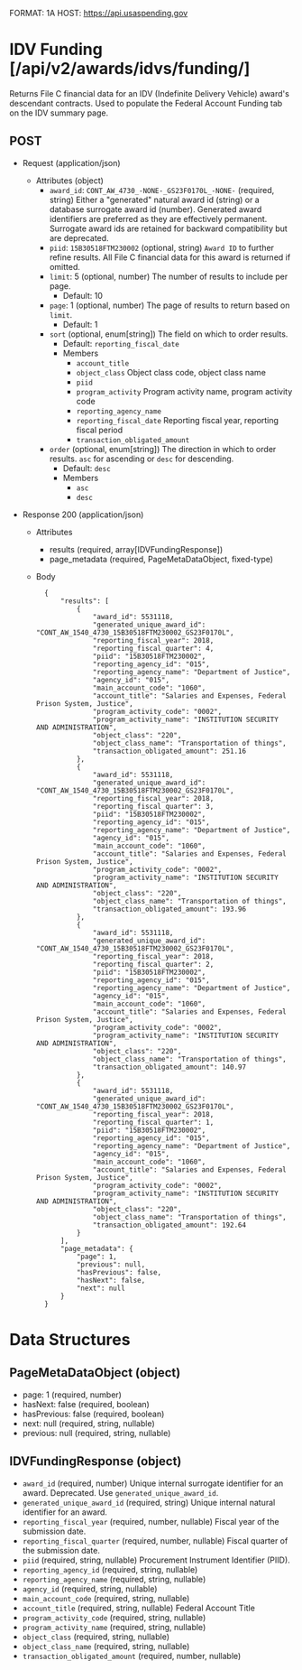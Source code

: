FORMAT: 1A
HOST: https://api.usaspending.gov

# IDV Funding [/api/v2/awards/idvs/funding/]

Returns File C financial data for an IDV (Indefinite Delivery Vehicle) award's descendant contracts.  Used to populate the Federal Account Funding tab on the IDV summary page.

## POST

+ Request (application/json)
    + Attributes (object)
        + `award_id`: `CONT_AW_4730_-NONE-_GS23F0170L_-NONE-` (required, string)
            Either a "generated" natural award id (string) or a database surrogate award id (number).  Generated award identifiers are preferred as they are effectively permanent.  Surrogate award ids are retained for backward compatibility but are deprecated.
        + `piid`: `15B30518FTM230002` (optional, string)
            `Award ID` to further refine results.  All File C financial data for this award is returned if omitted.
        + `limit`: 5 (optional, number)
            The number of results to include per page.
            + Default: 10
        + `page`: 1 (optional, number)
            The page of results to return based on `limit`.
            + Default: 1
        + `sort` (optional, enum[string])
            The field on which to order results.
            + Default: `reporting_fiscal_date`
            + Members
                + `account_title`
                + `object_class`
                    Object class code, object class name
                + `piid`
                + `program_activity`
                    Program activity name, program activity code
                + `reporting_agency_name`
                + `reporting_fiscal_date`
                    Reporting fiscal year, reporting fiscal period
                + `transaction_obligated_amount`
        + `order` (optional, enum[string])
            The direction in which to order results. `asc` for ascending or `desc` for descending.
            + Default: `desc`
            + Members
                + `asc`
                + `desc`

+ Response 200 (application/json)
    + Attributes
        + results (required, array[IDVFundingResponse])
        + page_metadata (required, PageMetaDataObject, fixed-type)

    + Body

            {
                "results": [
                    {
                        "award_id": 5531118,
                        "generated_unique_award_id": "CONT_AW_1540_4730_15B30518FTM230002_GS23F0170L",
                        "reporting_fiscal_year": 2018,
                        "reporting_fiscal_quarter": 4,
                        "piid": "15B30518FTM230002",
                        "reporting_agency_id": "015",
                        "reporting_agency_name": "Department of Justice",
                        "agency_id": "015",
                        "main_account_code": "1060",
                        "account_title": "Salaries and Expenses, Federal Prison System, Justice",
                        "program_activity_code": "0002",
                        "program_activity_name": "INSTITUTION SECURITY AND ADMINISTRATION",
                        "object_class": "220",
                        "object_class_name": "Transportation of things",
                        "transaction_obligated_amount": 251.16
                    },
                    {
                        "award_id": 5531118,
                        "generated_unique_award_id": "CONT_AW_1540_4730_15B30518FTM230002_GS23F0170L",
                        "reporting_fiscal_year": 2018,
                        "reporting_fiscal_quarter": 3,
                        "piid": "15B30518FTM230002",
                        "reporting_agency_id": "015",
                        "reporting_agency_name": "Department of Justice",
                        "agency_id": "015",
                        "main_account_code": "1060",
                        "account_title": "Salaries and Expenses, Federal Prison System, Justice",
                        "program_activity_code": "0002",
                        "program_activity_name": "INSTITUTION SECURITY AND ADMINISTRATION",
                        "object_class": "220",
                        "object_class_name": "Transportation of things",
                        "transaction_obligated_amount": 193.96
                    },
                    {
                        "award_id": 5531118,
                        "generated_unique_award_id": "CONT_AW_1540_4730_15B30518FTM230002_GS23F0170L",
                        "reporting_fiscal_year": 2018,
                        "reporting_fiscal_quarter": 2,
                        "piid": "15B30518FTM230002",
                        "reporting_agency_id": "015",
                        "reporting_agency_name": "Department of Justice",
                        "agency_id": "015",
                        "main_account_code": "1060",
                        "account_title": "Salaries and Expenses, Federal Prison System, Justice",
                        "program_activity_code": "0002",
                        "program_activity_name": "INSTITUTION SECURITY AND ADMINISTRATION",
                        "object_class": "220",
                        "object_class_name": "Transportation of things",
                        "transaction_obligated_amount": 140.97
                    },
                    {
                        "award_id": 5531118,
                        "generated_unique_award_id": "CONT_AW_1540_4730_15B30518FTM230002_GS23F0170L",
                        "reporting_fiscal_year": 2018,
                        "reporting_fiscal_quarter": 1,
                        "piid": "15B30518FTM230002",
                        "reporting_agency_id": "015",
                        "reporting_agency_name": "Department of Justice",
                        "agency_id": "015",
                        "main_account_code": "1060",
                        "account_title": "Salaries and Expenses, Federal Prison System, Justice",
                        "program_activity_code": "0002",
                        "program_activity_name": "INSTITUTION SECURITY AND ADMINISTRATION",
                        "object_class": "220",
                        "object_class_name": "Transportation of things",
                        "transaction_obligated_amount": 192.64
                    }
                ],
                "page_metadata": {
                    "page": 1,
                    "previous": null,
                    "hasPrevious": false,
                    "hasNext": false,
                    "next": null
                }
            }

# Data Structures

## PageMetaDataObject (object)
+ page: 1 (required, number)
+ hasNext: false (required, boolean)
+ hasPrevious: false (required, boolean)
+ next: null (required, string, nullable)
+ previous: null (required, string, nullable)

## IDVFundingResponse (object)
+ `award_id` (required, number)
    Unique internal surrogate identifier for an award.  Deprecated.  Use `generated_unique_award_id`.
+ `generated_unique_award_id` (required, string)
    Unique internal natural identifier for an award.
+ `reporting_fiscal_year` (required, number, nullable)
    Fiscal year of the submission date.
+ `reporting_fiscal_quarter` (required, number, nullable)
    Fiscal quarter of the submission date.
+ `piid` (required, string, nullable)
    Procurement Instrument Identifier (PIID).
+ `reporting_agency_id` (required, string, nullable)
+ `reporting_agency_name` (required, string, nullable)
+ `agency_id` (required, string, nullable)
+ `main_account_code` (required, string, nullable)
+ `account_title` (required, string, nullable)
    Federal Account Title
+ `program_activity_code` (required, string, nullable)
+ `program_activity_name` (required, string, nullable)
+ `object_class` (required, string, nullable)
+ `object_class_name` (required, string, nullable)
+ `transaction_obligated_amount` (required, number, nullable)

